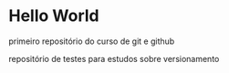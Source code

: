 # Hello World
 primeiro repositório do curso de git e github

 repositório de testes para estudos sobre versionamento